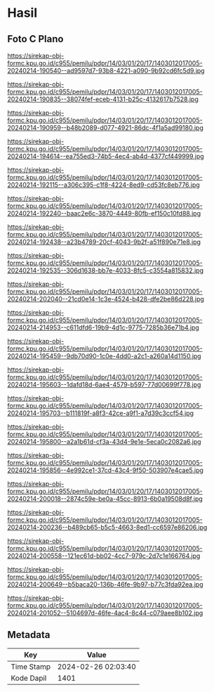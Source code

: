 # Hasil

## Foto C Plano

https://sirekap-obj-formc.kpu.go.id/c955/pemilu/pdpr/14/03/01/20/17/1403012017005-20240214-190540--ad9597d7-93b8-4221-a090-9b92cd6fc5d9.jpg

https://sirekap-obj-formc.kpu.go.id/c955/pemilu/pdpr/14/03/01/20/17/1403012017005-20240214-190835--38074fef-eceb-4131-b25c-4132617b7528.jpg

https://sirekap-obj-formc.kpu.go.id/c955/pemilu/pdpr/14/03/01/20/17/1403012017005-20240214-190959--b48b2089-d077-4921-86dc-4f1a5ad99180.jpg

https://sirekap-obj-formc.kpu.go.id/c955/pemilu/pdpr/14/03/01/20/17/1403012017005-20240214-194614--ea755ed3-74b5-4ec4-ab4d-4377cf449999.jpg

https://sirekap-obj-formc.kpu.go.id/c955/pemilu/pdpr/14/03/01/20/17/1403012017005-20240214-192115--a306c395-c1f8-4224-8ed9-cd53fc8eb776.jpg

https://sirekap-obj-formc.kpu.go.id/c955/pemilu/pdpr/14/03/01/20/17/1403012017005-20240214-192240--baac2e6c-3870-4449-80fb-ef150c10fd88.jpg

https://sirekap-obj-formc.kpu.go.id/c955/pemilu/pdpr/14/03/01/20/17/1403012017005-20240214-192438--a23b4789-20cf-4043-9b2f-a51f890e71e8.jpg

https://sirekap-obj-formc.kpu.go.id/c955/pemilu/pdpr/14/03/01/20/17/1403012017005-20240214-192535--306d1638-bb7e-4033-8fc5-c3554a815832.jpg

https://sirekap-obj-formc.kpu.go.id/c955/pemilu/pdpr/14/03/01/20/17/1403012017005-20240214-202040--21cd0e14-1c3e-4524-b428-dfe2be86d228.jpg

https://sirekap-obj-formc.kpu.go.id/c955/pemilu/pdpr/14/03/01/20/17/1403012017005-20240214-214953--c611dfd6-19b9-4d1c-9775-7285b36e71b4.jpg

https://sirekap-obj-formc.kpu.go.id/c955/pemilu/pdpr/14/03/01/20/17/1403012017005-20240214-195459--9db70d90-1c0e-4dd0-a2c1-a260a14d1150.jpg

https://sirekap-obj-formc.kpu.go.id/c955/pemilu/pdpr/14/03/01/20/17/1403012017005-20240214-195603--1dafd18d-6ae4-4579-b597-77d00699f778.jpg

https://sirekap-obj-formc.kpu.go.id/c955/pemilu/pdpr/14/03/01/20/17/1403012017005-20240214-195703--b111819f-a8f3-42ce-a9f1-a7d39c3ccf54.jpg

https://sirekap-obj-formc.kpu.go.id/c955/pemilu/pdpr/14/03/01/20/17/1403012017005-20240214-195800--a2a1b61d-cf3a-43d4-9e1e-5eca0c2082a6.jpg

https://sirekap-obj-formc.kpu.go.id/c955/pemilu/pdpr/14/03/01/20/17/1403012017005-20240214-195856--4e992ce1-37cd-43c4-9f50-503907e4cae5.jpg

https://sirekap-obj-formc.kpu.go.id/c955/pemilu/pdpr/14/03/01/20/17/1403012017005-20240214-200018--2874c59e-be0a-45cc-8913-6b0a19508d8f.jpg

https://sirekap-obj-formc.kpu.go.id/c955/pemilu/pdpr/14/03/01/20/17/1403012017005-20240214-200236--b489cb65-b5c5-4663-8ed1-cc6597e86206.jpg

https://sirekap-obj-formc.kpu.go.id/c955/pemilu/pdpr/14/03/01/20/17/1403012017005-20240214-200558--121ec61d-bb02-4cc7-979c-2d7c1e166764.jpg

https://sirekap-obj-formc.kpu.go.id/c955/pemilu/pdpr/14/03/01/20/17/1403012017005-20240214-200649--b5baca20-136b-46fe-9b97-b77c3fda92ea.jpg

https://sirekap-obj-formc.kpu.go.id/c955/pemilu/pdpr/14/03/01/20/17/1403012017005-20240214-201052--5104697d-46fe-4ac4-8c44-c079aee8b102.jpg


## Metadata

| Key        | Value               |
| ---------- | ------------------- |
| Time Stamp | 2024-02-26 02:03:40 |
| Kode Dapil | 1401                |



